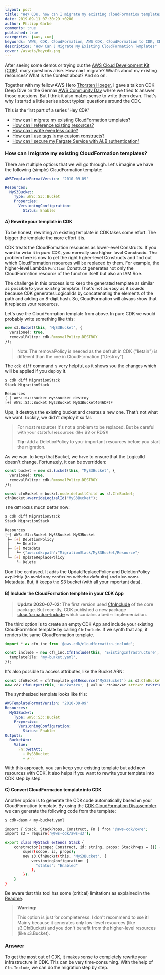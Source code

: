 ```yaml
---
layout: post
title: "Hey CDK, how can I migrate my existing CloudFormation templates?"
date: 2019-09-11 07:30:29 +0200
author: Philipp Garbe
comments: true
published: true
categories: [AWS, CDK]
keywords: "AWS, CDK, CloudFormation, AWS CDK, CloudFormation to CDK, CDK GetAtt, CDK import existing resources, Convert CloudFormation to CDK"
description: "How Can I Migrate My Existing CloudFormation Templates"
cover: /assets/heycdk.png
---
```


After seeing some demos or trying out the [AWS Cloud Development Kit (CDK)](https://aws.amazon.com/cdk/), many questions arise. How can I migrate? What's about my existing resources? What is the Context about? And so on. 

Together with my fellow AWS Hero [Thorsten Hoeger](https://twitter.com/hoegertn), I gave a talk on CDK Deep Dive on the German [AWS Community Day](https://www.aws-community-day.de) where we tried to answer those questions. But I think it also makes sense to write them down. That's why I started a little series about typical questions around the CDK. 

This is the first part of a series 'Hey CDK'
- How can I migrate my existing CloudFormation templates?
- [How can I reference existing resources?](/blog/2019/09/20/hey-cdk-how-to-use-existing-resources/)
- [How can I write even less code?](/blog/2019/10/01/hey-cdk-how-to-write-less-code/)
- [How can I use tags in my custom constructs?](/blog/2020/01/21/hey-cdk-how-to-use-tags-in-custom-constructs/)
- [How can I secure my Fargate Service with ALB authentication?](/blog/2020/05/27/hey-cdk-how-to-oidc-alb-fargate/)

### How can I migrate my existing CloudFormation templates?

There are multiple options that we will go through. Let's imagine we have the following (simple) CloudFormation template:

```yaml
AWSTemplateFormatVersion: '2010-09-09'

Resources:
  MyS3Bucket:
    Type: AWS::S3::Bucket
    Properties:
      VersioningConfiguration:
        Status: Enabled
```

#### A) Rewrite your template in CDK
To be honest, rewriting an existing template in CDK takes some effort. The bigger the template the more effort it is. 

CDK treats the CloudFormation resources as lower-level Constructs. If you want to write it in pure CDK, you normally use higher-level Constructs. The problem here is now to get the right higher-level Constructs and find out which CloudFormation resources will be replaced by them. For example, the higher-level Lambda `Function` Construct generates not only the CloudFormation resource of the function itself but also an IAM Role. 

The challenge in this process is to keep the generated template as similar as possible to your existing template. That's not as easy as it sounds because CDK generates LogicalIds by concatenating the elements of the path and adding an 8-digit hash. So, CloudFormation will always show that it replaces your resources. 

Let's use the CloudFormation template from above. In pure CDK we would probably write something like this:

```typescript
new s3.Bucket(this, "MyS3Bucket", { 
  versioned: true, 
  removalPolicy: cdk.RemovalPolicy.DESTROY 
});
```

> Note: The removalPolicy is needed as the default in CDK ("Retain") is different than the one in CloudFormation ("Destroy").

The `cdk diff` command is very helpful, as it shows you the changes which will be applied if you deploy it. 

```bash
$ cdk diff MigrationStack
Stack MigrationStack

Resources
[-] AWS::S3::Bucket MyS3Bucket destroy
[+] AWS::S3::Bucket MyS3Bucket MyS3Bucket4646DF6F 
```

Ups, it destroys the existing bucket and creates a new one. That's not what we want. Luckily, we didn't deploy it so far.  

> For most resources it's not a problem to be replaced. But be careful with your stateful resources (like S3 or RDS)!
>   
> __Tip:__ Add a DeletionPolicy to your important resources before you start the migration.

As we want to keep that Bucket, we have to ensure that the LogicalId doesn't change. Fortunately, it can be overridden:

```typescript
const bucket = new s3.Bucket(this, "MyS3Bucket", { 
  versioned: true, 
  removalPolicy: cdk.RemovalPolicy.DESTROY 
});

const cfnBucket = bucket.node.defaultChild as s3.CfnBucket;
cfnBucket.overrideLogicalId("MyS3Bucket");
```

The diff looks much better now:

```bash
$ cdk diff MigrationStack
Stack MigrationStack

Resources
[~] AWS::S3::Bucket MyS3Bucket MyS3Bucket 
 ├─ [+] DeletionPolicy
 │   └─ Delete
 ├─ [+] Metadata
 │   └─ {"aws:cdk:path":"MigrationStack/MyS3Bucket/Resource"}
 └─ [+] UpdateReplacePolicy
     └─ Delete
```
Don't be confused. It adds the UpdateReplacePolicy and DeletionPolicy explicitly (to avoid any confusion with the defaults) and also some Metadata. But, it keeps the S3 bucket (with all your important data).


#### B) Include the CloudFormation template in your CDK App

> **Update 2020-07-02:** 
> The first version used [CfnInclude](https://docs.aws.amazon.com/cdk/api/latest/docs/@aws-cdk_core.CfnInclude.html) of the core package. But recently, CDK published a new package [cloudformation-include](https://github.com/aws/aws-cdk/tree/master/packages/%40aws-cdk/cloudformation-include) which contains a better implementation.

The third option is to create an empty CDK App and include your existing CloudFormation template by calling `CfnInclude`. If we synth that app, it renders the same CloudFormation template.

```typescript
import * as cfn_inc from '@aws-cdk/cloudformation-include';

const include = new cfn_inc.CfnInclude(this, 'ExistingInfrastructure', {
  templateFile: 'my-bucket.yaml',
});
```

It's also possible to access attributes, like the Bucket ARN:

```typescript
const cfnBucket = cfnTemplate.getResource('MyS3Bucket') as s3.CfnBucket;
new cdk.CfnOutput(this, 'BucketArn', { value: cfnBucket.attrArn.toString() });
```

The synthesized template looks like this:

```yaml
AWSTemplateFormatVersion: "2010-09-09"
Resources:
  MyS3Bucket:
    Type: AWS::S3::Bucket
    Properties:
      VersioningConfiguration:
        Status: Enabled
Outputs:
  BucketArn:
    Value:
      Fn::GetAtt:
        - MyS3Bucket
        - Arn
```

With this approach, you can keep your existing template but add new resources with CDK. It also helps if you want to rewrite your template into CDK step by step.

#### C) Convert CloudFormation template into CDK

Another option is to generate the CDK code automatically based on your CloudFormation template. By using the [CDK CloudFormation Disassembler](https://github.com/aws/aws-cdk/tree/master/packages/cdk-dasm) we can generate the following code from the template:

```bash
$ cdk-dasm < my-bucket.yaml

import { Stack, StackProps, Construct, Fn } from '@aws-cdk/core';
import s3 = require('@aws-cdk/aws-s3');

export class MyStack extends Stack {
    constructor(scope: Construct, id: string, props: StackProps = {}) {
        super(scope, id, props);
        new s3.CfnBucket(this, 'MyS3Bucket', {
            versioningConfiguration: {
              "status": "Enabled"
            },
        });
    }
}
```

Be aware that this tool has some (critical) limitations as explained in the [Readme](https://github.com/aws/aws-cdk/tree/master/packages/cdk-dasm#wip---this-module-is-still-not-fully-functional).

> __Warning:__
>   
>  This option is just for completeness. I don't recommend to use it! Mainly because it generates only low-level resources (like s3.CfnBucket) and you don't benefit from the higher-level resources (like s3.Bucket).

### Answer
To get the most out of CDK, it makes sense to completely rewrite your infrastructure in CDK. This can be very time-consuming. With the help of `Cfn.Include`, we can do the migration step by step.